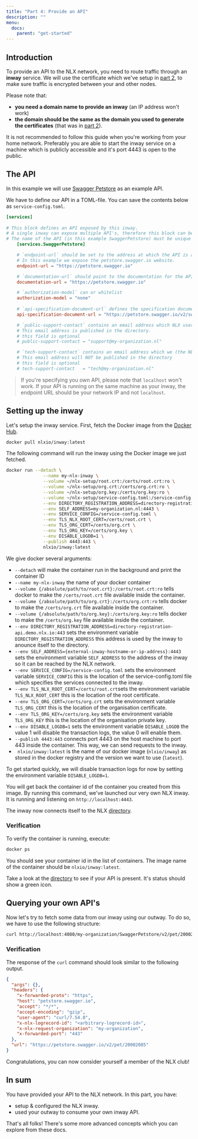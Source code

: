 ```yaml
---
title: "Part 4: Provide an API"
description: ""
menu:
  docs:
    parent: "get-started"
---
```


## Introduction

To provide an API to the NLX network, you need to route traffic through an **inway** service.
We will use the certificate which we've setup in [part 2](../create-certificates), to make sure traffic is encrypted between your and other nodes.

Please note that:

* **you need a domain name to provide an inway** (an IP address won't work)
* **the domain should be the same as the domain you used to generate the certificates** (that was in [part 2](../create-certificates)).

It is not recommended to follow this guide when you're working from your home network. 
Preferably you are able to start the inway service on a machine which is publicly accessible and it's port 4443 is open to the public.

## The API

In this example we will use [Swagger Petstore](https://petstore.swagger.io) as an example API.

We have to define our API in a TOML-file. You can save the contents below as `service-config.toml`.

```toml
[services]
    
# This block defines an API exposed by this inway.
# A single inway can expose multiple API's, therefore this block can be added multiple times.
# The name of the API (in this example SwaggerPetstore) must be unique for each block.
    [services.SwaggerPetstore]

    # `endpoint-url` should be set to the address at which the API is available.
    # In this example we expose the petstore.swagger.io website.
    endpoint-url = "https://petstore.swagger.io"

    # `documentation-url` should point to the documentation for the API
    documentation-url = "https://petstore.swagger.io"

    # `authorization-model` can or whitelist
    authorization-model = "none"
    
    # `api-specification-document-url` defines the specification document for the API
    api-specification-document-url = "https://petstore.swagger.io/v2/swagger.json"

    # `public-support-contact` contains an email address which NLX users can contact if they need support using your API.
    # This email address is published in the directory.
    # this field is optional
    # public-support-contact = "support@my-organization.nl"

    # `tech-support-contact` contains an email address which we (the NLX organization) can contact if they have any questions about your API
    # This email address will NOT be published in the directory
    # this field is optional
    # tech-support-contact   = "tech@my-organization.nl"
```

> If you're specifying you own API, please note that `localhost` won't work. If your API is running on the same machine as 
your inway, the endpoint URL should be your network IP and not `localhost`.   

## Setting up the inway

Let's setup the inway service. First, fetch the Docker image from the [Docker Hub](https://hub.docker.com/u/nlxio).
    
```bash
docker pull nlxio/inway:latest
```

The following command will run the inway using the Docker image we just fetched.

```bash
docker run --detach \
              --name my-nlx-inway \
              --volume ~/nlx-setup/root.crt:/certs/root.crt:ro \
              --volume ~/nlx-setup/org.crt:/certs/org.crt:ro \
              --volume ~/nlx-setup/org.key:/certs/org.key:ro \
              --volume ~/nlx-setup/service-config.toml:/service-config.toml:ro \
              --env DIRECTORY_REGISTRATION_ADDRESS=directory-registration-api.demo.nlx.io:443 \
              --env SELF_ADDRESS=my-organization.nl:4443 \
              --env SERVICE_CONFIG=/service-config.toml \
              --env TLS_NLX_ROOT_CERT=/certs/root.crt \
              --env TLS_ORG_CERT=/certs/org.crt \
              --env TLS_ORG_KEY=/certs/org.key \
              --env DISABLE_LOGDB=1 \
              --publish 4443:443 \
              nlxio/inway:latest
```

We give docker several arguments:

- `--detach` will make the container run in the background and print the container ID
- `--name my-nlx-inway` the name of your docker container 
- `--volume {/absolute/path/to/root.crt}:/certs/root.crt:ro` tells docker to make the `/certs/root.crt` file available inside the container.
- `--volume {/absolute/path/to/org.crt}:/certs/org.crt:ro` tells docker to make the `/certs/org.crt` file available inside the container.
- `--volume {/absolute/path/to/org.key}:/certs/org.key:ro` tells docker to make the `/certs/org.key` file available inside the container.
- `--env DIRECTORY_REGISTRATION_ADDRESS=directory-registration-api.demo.nlx.io:443` sets the environment variable `DIRECTORY_REGISTRATION_ADDRESS` this address is used by the inway to anounce itself to the directory.
- `--env SELF_ADDRESS={external-inway-hostname-or-ip-address}:4443` sets the environment variable `SELF_ADDRESS` to the address of the inway so it can be reached by the NLX network.
- `--env SERVICE_CONFIG=/service-config.toml` sets the environment variable `SERVICE_CONFIG` this is the location of the service-config.toml file which specifies the services connected to the inway.
- `--env TLS_NLX_ROOT_CERT=/certs/root.crt`sets the environment variable `TLS_NLX_ROOT_CERT` this is the location of the root certificate.
- `--env TLS_ORG_CERT=/certs/org.crt` sets the environment variable `TLS_ORG_CERT` this is the location of the organisation certificate.
- `--env TLS_ORG_KEY=/certs/org.key` sets the environment variable `TLS_ORG_KEY` this is the location of the organisation private key.
- `--env DISABLE_LOGDB=1` sets the environment variable `DISABLE_LOGDB` the value 1 will disable the transaction logs, the value 0 will enable them.
- `--publish 4443:443` connects port 4443 on the host machine to port 443 inside the container. This way, we can send requests to the inway.
- ` nlxio/inway:latest` is the name of our docker image (`nlxio/inway`) as stored in the docker registry and the version we want to use (`latest`).

To get started quickly, we will disable transaction logs for now by setting the environment variable `DISABLE_LOGDB=1`. 

You will get back the container id of the container you created from this image.
By running this command, we've launched our very own NLX inway. It is running and listening on `http://localhost:4443`.

The inway now connects itself to the NLX [directory](https://directory.nlx.io).

### Verification

To verify the container is running, execute:

```bash
docker ps
```

You should see your container id in the list of containers. The image name  of the container should be `nlxio/inway:latest`.

Take a look at the [directory](https://directory.nlx.io) to see if your API is present. It's status should show a green icon.

## Querying your own API's

Now let's try to fetch some data from our inway using our outway.
To do so, we have to use the following structure:

```bash
curl http://localhost:4080/my-organization/SwaggerPetstore/v2/pet/20002085
```

### Verification

The response of the `curl` command should look similar to the following output.

```json
{
  "args": {},
  "headers": {
    "x-forwarded-proto": "https",
    "host": "petstore.swagger.io",
    "accept": "*/*",
    "accept-encoding": "gzip",
    "user-agent": "curl/7.54.0",
    "x-nlx-logrecord-id": "<arbitrary-logrecord-id>",
    "x-nlx-request-organization": "my-organization",
    "x-forwarded-port": "443"
  },
  "url": "https://petstore.swagger.io/v2/pet/20002085"
}
```

Congratulations, you can now consider yourself a member of the NLX club!

## In sum

You have provided your API to the NLX network. In this part, you have:

- setup & configured the NLX inway.
- used your outway to consume your own inway API.

That's all folks! There's some more advanced concepts which you can explore from these docs.
